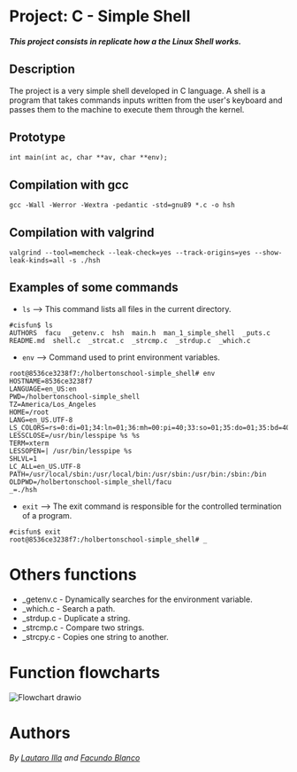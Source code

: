 # Project: C - Simple Shell
##### This project consists in replicate how a the Linux Shell works.
## Description
The project is a very simple shell developed in C language. A shell is a program that takes commands inputs written from the user's keyboard and passes them to the machine to execute them through the kernel. 
## Prototype
```
int main(int ac, char **av, char **env);
```
## Compilation with gcc
```
gcc -Wall -Werror -Wextra -pedantic -std=gnu89 *.c -o hsh
```
## Compilation with valgrind
```
valgrind --tool=memcheck --leak-check=yes --track-origins=yes --show-leak-kinds=all -s ./hsh
```
## Examples of some commands
- `ls` --> This command lists all files in the current directory.
```
#cisfun$ ls
AUTHORS  facu  _getenv.c  hsh  main.h  man_1_simple_shell  _puts.c  README.md  shell.c  _strcat.c  _strcmp.c  _strdup.c  _which.c
```
- `env` --> Command used to print environment variables.
```
root@8536ce3238f7:/holbertonschool-simple_shell# env
HOSTNAME=8536ce3238f7
LANGUAGE=en_US:en
PWD=/holbertonschool-simple_shell
TZ=America/Los_Angeles
HOME=/root
LANG=en_US.UTF-8
LS_COLORS=rs=0:di=01;34:ln=01;36:mh=00:pi=40;33:so=01;35:do=01;35:bd=40;33;01:cd=40;33;01:or=40;31;01:mi=00:su=37;41:sg=30;43:ca=30;41:tw=30;42:ow=34;42:st=37;44:ex=01;32:*.tar=01;31:*.tgz=01;31:*.arc=01;31:*.arj=01;31:*.taz=01;31:*.lha=01;31:*.lz4=01;31:*.lzh=01;31:*.lzma=01;31:*.tlz=01;31:*.txz=01;31:*.tzo=01;31:*.t7z=01;31:*.zip=01;31:*.z=01;31:*.dz=01;31:*.gz=01;31:*.lrz=01;31:*.lz=01;31:*.lzo=01;31:*.xz=01;31:*.zst=01;31:*.tzst=01;31:*.bz2=01;31:*.bz=01;31:*.tbz=01;31:*.tbz2=01;31:*.tz=01;31:*.deb=01;31:*.rpm=01;31:*.jar=01;31:*.war=01;31:*.ear=01;31:*.sar=01;31:*.rar=01;31:*.alz=01;31:*.ace=01;31:*.zoo=01;31:*.cpio=01;31:*.7z=01;31:*.rz=01;31:*.cab=01;31:*.wim=01;31:*.swm=01;31:*.dwm=01;31:*.esd=01;31:*.jpg=01;35:*.jpeg=01;35:*.mjpg=01;35:*.mjpeg=01;35:*.gif=01;35:*.bmp=01;35:*.pbm=01;35:*.pgm=01;35:*.ppm=01;35:*.tga=01;35:*.xbm=01;35:*.xpm=01;35:*.tif=01;35:*.tiff=01;35:*.png=01;35:*.svg=01;35:*.svgz=01;35:*.mng=01;35:*.pcx=01;35:*.mov=01;35:*.mpg=01;35:*.mpeg=01;35:*.m2v=01;35:*.mkv=01;35:*.webm=01;35:*.ogm=01;35:*.mp4=01;35:*.m4v=01;35:*.mp4v=01;35:*.vob=01;35:*.qt=01;35:*.nuv=01;35:*.wmv=01;35:*.asf=01;35:*.rm=01;35:*.rmvb=01;35:*.flc=01;35:*.avi=01;35:*.fli=01;35:*.flv=01;35:*.gl=01;35:*.dl=01;35:*.xcf=01;35:*.xwd=01;35:*.yuv=01;35:*.cgm=01;35:*.emf=01;35:*.ogv=01;35:*.ogx=01;35:*.aac=00;36:*.au=00;36:*.flac=00;36:*.m4a=00;36:*.mid=00;36:*.midi=00;36:*.mka=00;36:*.mp3=00;36:*.mpc=00;36:*.ogg=00;36:*.ra=00;36:*.wav=00;36:*.oga=00;36:*.opus=00;36:*.spx=00;36:*.xspf=00;36:
LESSCLOSE=/usr/bin/lesspipe %s %s
TERM=xterm
LESSOPEN=| /usr/bin/lesspipe %s
SHLVL=1
LC_ALL=en_US.UTF-8
PATH=/usr/local/sbin:/usr/local/bin:/usr/sbin:/usr/bin:/sbin:/bin
OLDPWD=/holbertonschool-simple_shell/facu
_=./hsh
```
- `exit` --> The exit command is responsible for the controlled termination of a program.
```
#cisfun$ exit
root@8536ce3238f7:/holbertonschool-simple_shell# _
```
# Others functions
- _getenv.c - Dynamically searches for the environment variable.
- _which.c - Search a path.
- _strdup.c - Duplicate a string.
- _strcmp.c - Compare two strings.
- _strcpy.c - Copies one string to another.

# Function flowcharts
![Flowchart drawio](https://user-images.githubusercontent.com/88350478/183078031-9dd1a202-eadb-4d2a-a59b-1672edda7b55.png)

# Authors
_By [Lautaro Illa](https://github.com/Lautaro1387) and [Facundo Blanco](https://github.com/Facundoblanco10)_
